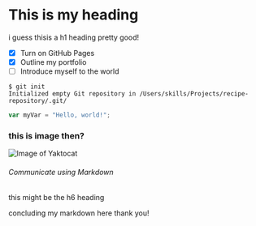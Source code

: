 # This is my heading
i guess thisis a h1 heading pretty good!

- [x] Turn on GitHub Pages
- [x] Outline my portfolio
- [ ] Introduce myself to the world

```
$ git init
Initialized empty Git repository in /Users/skills/Projects/recipe-repository/.git/
```

``` javascript
var myVar = "Hello, world!";
```

### this is image then?
![Image of Yaktocat](https://octodex.github.com/images/yaktocat.png)

###### Communicate using Markdown
this might be the h6 heading


concluding my markdown here thank you!
